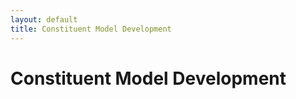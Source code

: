 ```yaml
---
layout: default
title: Constituent Model Development
---
```


# Constituent Model Development







